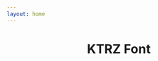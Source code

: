 ```yaml
---
layout: home
---
```


<header class="hero" data-lorem="loremipsumdolorsitametco" markdown="1">
  <h1>KTRZ Font</h1>
</header>